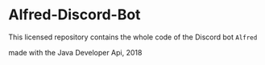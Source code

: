 # Alfred-Discord-Bot
This licensed repository contains the whole code of the Discord bot ```Alfred```

made with the Java Developer Api, 2018
